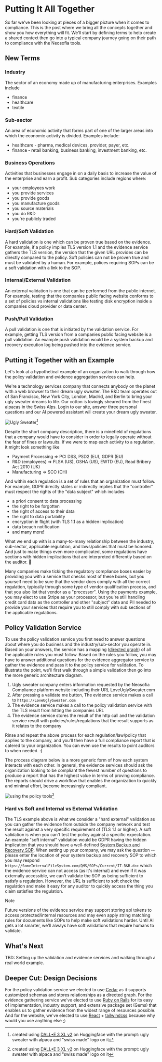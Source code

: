 # Putting It All Together

So far we've been looking at pieces of a bigger picture when it comes to compliance. This is the post where we bring all the concepts together and show you how everything will fit. We'll start by defining terms to help create a shared context then go into a typical company journey going on their path to compliance with the Neosofia tools.

## New Terms

### Industry

The sector of an economy made up of manufacturing enterprises. Examples include
 * finance
 * healthcare
 * textile

 ### Sub-sector

 An area of economic activity that forms part of one of the larger areas into which the economic activity is divided. Examples include:
  * healthcare - pharma, medical devices, provider, payer, etc.
  * finance - retail banking, business banking, investment banking, etc.

### Business Operations

Activities that businesses engage in on a daily basis to increase the value of the enterprise and earn a profit. Sub categories include regions where:
* your employees work
* you provide services
* you provide goods
* you manufacture goods
* you source materials
* you do R&D
* you're publicly traded

### Hard/Soft Validation

A hard validation is one which can be proven true based on the evidence. For example, if a policy implies TLS version 1.1 and the evidence service gathers the TLS version, the version that the given URL provides can be directly compared to the policy. Soft policies can not be proven true and must be validated by a human. For example, polices requiring SOPs can be a soft validation with a link to the SOP.

### Internal/External Validation

An external validation is one that can be performed from the public internet. For example, testing that the companies public facing website conforms to a set of policies vs internal validations like testing disk encryption inside a companies cloud provider or data center.

### Push/Pull Validation

A pull validation is one that is initiated by the validation service. For example, getting TLS version from a companies public facing website is a pull validation. An example push validation would be a system backup and recovery execution log being pushed into the evidence service.

## Putting it Together with an Example

Let's look at a hypothetical example of an organization to walk through how the policy validation and evidence aggregation services can help.

We're a technology services company that connects anybody on the planet with a web browser to their dream ugly sweater. The R&D team operates out of San Francisco, New York City, London, Madrid, and Berlin to bring your ugly sweater dreams to life. Our cotton is lovingly sheared from the finest alpacas in the Swiss Alps. Login to our site, answer three personal questions and our AI powered assistant will create your dream ugly sweater.

![Ugly Sweater](/shared/images/ugly-sweater-swiss.png)[^credit]

Despite the short company description, there is a minefield of regulations that a company would have to consider in order to legally operate without the fear of fines or lawsuits. If we were to map each activity to a regulation, it might look something like
* Payment Processing => PCI DSS, PSD2 (EU), GDPR (EU)
* R&D (employees) => FLSA (US), OSHA (US), EWTD (EU), Read Bribery Act 2010 (UK)
* Manufacturing => SCO (CH)

And within each regulation is a set of rules that an organization must follow. For example, GDPR directly states or indirectly implies that the "controller" must respect the rights of the "data subject" which includes
* a priori consent to data processing
* the right to be forgotten
* the right of access to their data
* the right to data portability
* encryption in flight (with TLS 1.1 as a hidden implication)
* data breach notification
* and many more!

What we end up with is a many-to-many relationship between the industry, sub-sector, applicable regulation, and laws/policies that must be honored. And just to make things even more complicated, some regulations have sections with hidden implications that are interpreted differently based on the auditor. :facepalm:

Many companies make ticking the regulatory compliance boxes easier by providing you with a service that checks most of these boxes, but you yourself need to be sure that the vendor does comply with all the correct regulation, typically through some type of vendor qualification process, and that you also list that vendor as a "processor". Using the payments example, you may elect to use Stripe as your processor, but you're still handling credit card data as the controller and other "subject" data and PII needed to provide your services that require you to still comply with sub sections of the applicable regulations.

## Policy Validation Service

To use the policy validation service you first need to answer questions about where you do business and the industry/sub-sector you operate in. Based on your answers, the service has a mapping ([directed graph](https://en.wikipedia.org/wiki/Directed_graph)) of all the applicable rules you must follow. Based on the rules you follow, you may have to answer additional questions for the evidence aggregator service to gather the evidence and pass it to the policy service for validation. To illustrate the point, we'll first walk through a simple validation then go into the more generic architecture diagram.

1. Ugly sweater company enters information requested by the Neosofia Compliance platform website including their URL LoveUglySweater.com
1. After pressing a validate me button, The evidence service makes a call to `https://LoveUglySweater.com`
1. The evidence service makes a call to the policy validation service with the TLS result from hitting the companies URL
1. The evidence service stores the result of the http call and the validation service result with policies/rules/regulations that the result supports as it relates to the company

Rinse and repeat the above process for each regulation/law/policy that applies to the company, and you'll then have a full compliance report that is catered to your organization. You can even use the results to point auditors to when needed. :)

The process diagram below is a more generic form of how each system interacts with each other. In general, the evidence services should ask the organization looking to be compliant the fewest number of questions to produce a report that has the highest value in terms of proving compliance. The reports should drive a workflow that enables the organization to quickly and minimal effort, become increasingly compliant.

![using the policy tools](/shared/images/using-policy-tools.svg)[^credit]

### Hard vs Soft and Internal vs External Validation

The TLS example above is what we consider a "hard external" validation as you can gather the evidence from outside the company network and test the result against a very specific requirement of (TLS 1.1 or higher). A soft validation is when you can't test the policy against a specific expectation. An example "soft internal" validation would be GDPR having the hidden implication that you should have a well-defined [System Backup and Recovery SOP](/website/procedures/IT-245-System%20Backup%20and%20Recovery.md). When setting up your company, we may ask the question -- please enter the location of your system backup and recovery SOP to which you may respond `https://SomeInternalFileSystem.com/QMS/SOPs/Current/IT-B&R.doc` which the evidence service can not access (as it's internal) and even if it was externally accessible, we can't validate the SOP as being sufficient to satisfy a regulation. However, the URL is sufficient to soft check the regulation and make it easy for any auditor to quickly access the thing you claim satisfies the regulation.

> [!NOTE]
> Future versions of the evidence service may support storing api tokens to access protected/internal resources and may even apply string matching rules for documents like SOPs to help make soft validations harder. Until AI gets a lot smarter, we'll always have soft validations that require humans to validate.

## What's Next

TBD: Setting up the validation and evidence services and walking through a real world example.

## Deeper Cut: Design Decisions

For the policy validation service we elected to use [Cedar](https://www.cedarpolicy.com/) as it supports customized schemas and stores relationships as a directed graph. For the evidence gathering service we've elected to use [Ruby on Rails](https://rubyonrails.org/) for its easy of implementation, industry support, and extensive package set (Gems) that enables us to gather evidence from the widest range of resources possible. And for the website, we've elected to use [React](https://react.dev/) + [tailwindcss](https://tailwindcss.com/) because why would you use anything else ;)

[^credit]: created using [DALL•E 3 XL v2](https://huggingface.co/spaces/ChenoAi/dalle-3-xl-lora-v2) on Huggingface with the prompt: ugly sweater with alpaca and "swiss made" logo on it